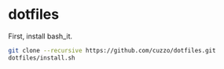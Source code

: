 dotfiles
========

First, install bash_it.

```bash
git clone --recursive https://github.com/cuzzo/dotfiles.git
dotfiles/install.sh
```

